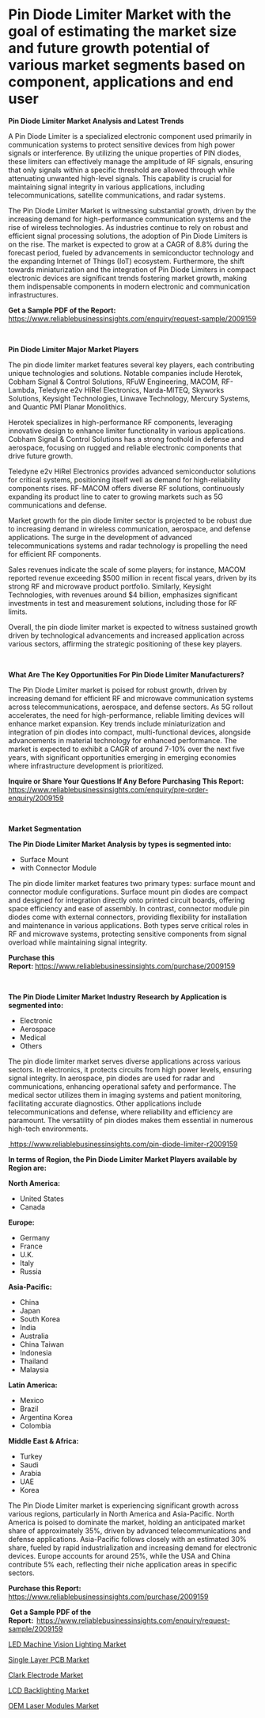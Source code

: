 <p><h1>Pin Diode Limiter Market with the goal of estimating the market size and future growth potential of various market segments based on component, applications and end user</h1></p><p><strong>Pin Diode Limiter Market Analysis and Latest Trends</strong></p>
<p><p>A Pin Diode Limiter is a specialized electronic component used primarily in communication systems to protect sensitive devices from high power signals or interference. By utilizing the unique properties of PIN diodes, these limiters can effectively manage the amplitude of RF signals, ensuring that only signals within a specific threshold are allowed through while attenuating unwanted high-level signals. This capability is crucial for maintaining signal integrity in various applications, including telecommunications, satellite communications, and radar systems.</p><p>The Pin Diode Limiter Market is witnessing substantial growth, driven by the increasing demand for high-performance communication systems and the rise of wireless technologies. As industries continue to rely on robust and efficient signal processing solutions, the adoption of Pin Diode Limiters is on the rise. The market is expected to grow at a CAGR of 8.8% during the forecast period, fueled by advancements in semiconductor technology and the expanding Internet of Things (IoT) ecosystem. Furthermore, the shift towards miniaturization and the integration of Pin Diode Limiters in compact electronic devices are significant trends fostering market growth, making them indispensable components in modern electronic and communication infrastructures.</p></p>
<p><strong>Get a Sample PDF of the Report:&nbsp;</strong> <a href="https://www.reliablebusinessinsights.com/enquiry/request-sample/2009159?utm_campaign=1138&utm_medium=2&utm_source=Github&utm_content=ia&utm_term=11022025&utm_id=pin-diode-limiter">https://www.reliablebusinessinsights.com/enquiry/request-sample/2009159</a></p>
<p>&nbsp;</p>
<p><strong>Pin Diode Limiter Major Market Players</strong></p>
<p><p>The pin diode limiter market features several key players, each contributing unique technologies and solutions. Notable companies include Herotek, Cobham Signal & Control Solutions, RFuW Engineering, MACOM, RF-Lambda, Teledyne e2v HiRel Electronics, Narda-MITEQ, Skyworks Solutions, Keysight Technologies, Linwave Technology, Mercury Systems, and Quantic PMI Planar Monolithics.</p><p>Herotek specializes in high-performance RF components, leveraging innovative design to enhance limiter functionality in various applications. Cobham Signal & Control Solutions has a strong foothold in defense and aerospace, focusing on rugged and reliable electronic components that drive future growth.</p><p>Teledyne e2v HiRel Electronics provides advanced semiconductor solutions for critical systems, positioning itself well as demand for high-reliability components rises. RF-MACOM offers diverse RF solutions, continuously expanding its product line to cater to growing markets such as 5G communications and defense.</p><p>Market growth for the pin diode limiter sector is projected to be robust due to increasing demand in wireless communication, aerospace, and defense applications. The surge in the development of advanced telecommunications systems and radar technology is propelling the need for efficient RF components.</p><p>Sales revenues indicate the scale of some players; for instance, MACOM reported revenue exceeding $500 million in recent fiscal years, driven by its strong RF and microwave product portfolio. Similarly, Keysight Technologies, with revenues around $4 billion, emphasizes significant investments in test and measurement solutions, including those for RF limits.</p><p>Overall, the pin diode limiter market is expected to witness sustained growth driven by technological advancements and increased application across various sectors, affirming the strategic positioning of these key players.</p></p>
<p>&nbsp;</p>
<p><strong>What Are The Key Opportunities For Pin Diode Limiter Manufacturers?</strong></p>
<p><p>The Pin Diode Limiter market is poised for robust growth, driven by increasing demand for efficient RF and microwave communication systems across telecommunications, aerospace, and defense sectors. As 5G rollout accelerates, the need for high-performance, reliable limiting devices will enhance market expansion. Key trends include miniaturization and integration of pin diodes into compact, multi-functional devices, alongside advancements in material technology for enhanced performance. The market is expected to exhibit a CAGR of around 7-10% over the next five years, with significant opportunities emerging in emerging economies where infrastructure development is prioritized.</p></p>
<p><strong>Inquire or Share Your Questions If Any Before Purchasing This Report:</strong> <a href="https://www.reliablebusinessinsights.com/enquiry/pre-order-enquiry/2009159?utm_campaign=1138&utm_medium=2&utm_source=Github&utm_content=ia&utm_term=11022025&utm_id=pin-diode-limiter">https://www.reliablebusinessinsights.com/enquiry/pre-order-enquiry/2009159</a></p>
<p>&nbsp;</p>
<p><strong>Market Segmentation</strong></p>
<p><strong>The Pin Diode Limiter Market Analysis by types is segmented into:</strong></p>
<p><ul><li>Surface Mount</li><li>with Connector Module</li></ul></p>
<p><p>The pin diode limiter market features two primary types: surface mount and connector module configurations. Surface mount pin diodes are compact and designed for integration directly onto printed circuit boards, offering space efficiency and ease of assembly. In contrast, connector module pin diodes come with external connectors, providing flexibility for installation and maintenance in various applications. Both types serve critical roles in RF and microwave systems, protecting sensitive components from signal overload while maintaining signal integrity.</p></p>
<p><strong>Purchase this Report:&nbsp;</strong><a href="https://www.reliablebusinessinsights.com/purchase/2009159?utm_campaign=1138&utm_medium=2&utm_source=Github&utm_content=ia&utm_term=11022025&utm_id=pin-diode-limiter">https://www.reliablebusinessinsights.com/purchase/2009159</a></p>
<p>&nbsp;</p>
<p><strong>The Pin Diode Limiter Market Industry Research by Application is segmented into:</strong></p>
<p><ul><li>Electronic</li><li>Aerospace</li><li>Medical</li><li>Others</li></ul></p>
<p><p>The pin diode limiter market serves diverse applications across various sectors. In electronics, it protects circuits from high power levels, ensuring signal integrity. In aerospace, pin diodes are used for radar and communications, enhancing operational safety and performance. The medical sector utilizes them in imaging systems and patient monitoring, facilitating accurate diagnostics. Other applications include telecommunications and defense, where reliability and efficiency are paramount. The versatility of pin diodes makes them essential in numerous high-tech environments.</p></p>
<p><a href="https://www.reliablebusinessinsights.com/pin-diode-limiter-r2009159?utm_campaign=1138&utm_medium=2&utm_source=Github&utm_content=ia&utm_term=11022025&utm_id=pin-diode-limiter">&nbsp;https://www.reliablebusinessinsights.com/pin-diode-limiter-r2009159</a></p>
<p><strong>In terms of Region, the Pin Diode Limiter Market Players available by Region are:</strong></p>
<p>
    <p> <strong> North America: </strong>
        <ul>
            <li>United States</li>
            <li>Canada</li>
        </ul>
        </p> 
    <p> <strong> Europe: </strong>
        <ul>
            <li>Germany</li>
            <li>France</li>
            <li>U.K.</li>
            <li>Italy</li>
            <li>Russia</li>
        </ul>
        </p> 
    <p> <strong> Asia-Pacific: </strong>
        <ul>
            <li>China</li>
            <li>Japan</li>
            <li>South Korea</li>
            <li>India</li>
            <li>Australia</li>
            <li>China Taiwan</li>
            <li>Indonesia</li>
            <li>Thailand</li>
            <li>Malaysia</li>
        </ul>
        </p> 
    <p> <strong> Latin America: </strong>
        <ul>
            <li>Mexico</li>
            <li>Brazil</li>
            <li>Argentina Korea</li>
            <li>Colombia</li>
        </ul>
        </p> 
    <p> <strong> Middle East & Africa: </strong>
        <ul>
            <li>Turkey</li>
            <li>Saudi</li>
            <li>Arabia</li>
            <li>UAE</li>
            <li>Korea</li>
        </ul>
    </p>
    </p>
<p><p>The Pin Diode Limiter market is experiencing significant growth across various regions, particularly in North America and Asia-Pacific. North America is poised to dominate the market, holding an anticipated market share of approximately 35%, driven by advanced telecommunications and defense applications. Asia-Pacific follows closely with an estimated 30% share, fueled by rapid industrialization and increasing demand for electronic devices. Europe accounts for around 25%, while the USA and China contribute 5% each, reflecting their niche application areas in specific sectors.</p></p>
<p><strong>Purchase this Report: </strong><a href="https://www.reliablebusinessinsights.com/purchase/2009159?utm_campaign=1138&utm_medium=2&utm_source=Github&utm_content=ia&utm_term=11022025&utm_id=pin-diode-limiter">https://www.reliablebusinessinsights.com/purchase/2009159</a></p>
<p>&nbsp;<strong>Get a Sample PDF of the Report:&nbsp;&nbsp;</strong><a href="https://www.reliablebusinessinsights.com/enquiry/request-sample/2009159?utm_campaign=1138&utm_medium=2&utm_source=Github&utm_content=ia&utm_term=11022025&utm_id=pin-diode-limiter">https://www.reliablebusinessinsights.com/enquiry/request-sample/2009159</a></p>
<p><strong></strong></p>
<p><p><a href="https://github.com/olaffmeagon/Market-Research-Report-List-1/blob/main/led-machine-vision-lighting-market.md?utm_campaign=1138&utm_medium=2&utm_source=Github&utm_content=ia&utm_term=11022025&utm_id=pin-diode-limiter">LED Machine Vision Lighting Market</a></p><p><a href="https://github.com/palejsaafuu/Market-Research-Report-List-1/blob/main/single-layer-pcb-market.md?utm_campaign=1138&utm_medium=2&utm_source=Github&utm_content=ia&utm_term=11022025&utm_id=pin-diode-limiter">Single Layer PCB Market</a></p><p><a href="https://github.com/leehihkl/Market-Research-Report-List-1/blob/main/clark-electrode-market.md?utm_campaign=1138&utm_medium=2&utm_source=Github&utm_content=ia&utm_term=11022025&utm_id=pin-diode-limiter">Clark Electrode Market</a></p><p><a href="https://github.com/khanyearimse/Market-Research-Report-List-1/blob/main/lcd-backlighting-market.md?utm_campaign=1138&utm_medium=2&utm_source=Github&utm_content=ia&utm_term=11022025&utm_id=pin-diode-limiter">LCD Backlighting Market</a></p><p><a href="https://github.com/guleealhani/Market-Research-Report-List-1/blob/main/oem-laser-modules-market.md?utm_campaign=1138&utm_medium=2&utm_source=Github&utm_content=ia&utm_term=11022025&utm_id=pin-diode-limiter">OEM Laser Modules Market</a></p></p>